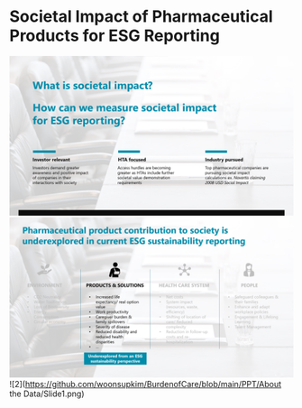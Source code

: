 # Societal Impact of Pharmaceutical Products for ESG Reporting


![1](https://github.com/woonsupkim/BurdenofCare/blob/main/PPT/1.png)
![2](https://github.com/woonsupkim/BurdenofCare/blob/main/PPT/2.png) 
![2](https://github.com/woonsupkim/BurdenofCare/blob/main/PPT/About the Data/Slide1.png) 
